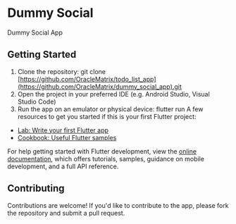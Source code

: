 # Dummy Social

Dummy Social App

## Getting Started
1. Clone the repository: git clone [https://github.com/OracleMatrix/todo_list_app](https://github.com/OracleMatrix/dummy_social_app).git
2. Open the project in your preferred IDE (e.g. Android Studio, Visual Studio Code)
3. Run the app on an emulator or physical device: flutter run
A few resources to get you started if this is your first Flutter project:

- [Lab: Write your first Flutter app](https://docs.flutter.dev/get-started/codelab)
- [Cookbook: Useful Flutter samples](https://docs.flutter.dev/cookbook)

For help getting started with Flutter development, view the
[online documentation](https://docs.flutter.dev/), which offers tutorials,
samples, guidance on mobile development, and a full API reference.

## Contributing
Contributions are welcome! If you'd like to contribute to the app, please fork the repository and submit a pull request.
